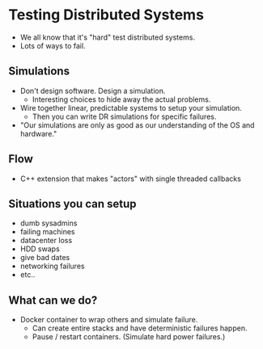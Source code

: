 # Testing Distributed Systems

- We all know that it's "hard" test distributed systems.
- Lots of ways to fail.

## Simulations

- Don't design software. Design a simulation.
  - Interesting choices to hide away the actual problems.
- Wire together linear, predictable systems to setup your simulation.
  - Then you can write DR simulations for specific failures.
- "Our simulations are only as good as our understanding of the OS and hardware."

## Flow

- C++ extension that makes "actors" with single threaded callbacks

## Situations you can setup

- dumb sysadmins
- failing machines
- datacenter loss
- HDD swaps
- give bad dates
- networking failures
- etc..

## What can we do?

- Docker container to wrap others and simulate failure.
  - Can create entire stacks and have deterministic failures happen.
  - Pause / restart containers. (Simulate hard power failures.)
